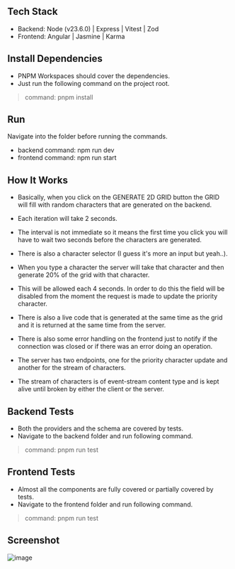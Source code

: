 ## Tech Stack

* Backend: Node (v23.6.0) | Express | Vitest | Zod
* Frontend: Angular | Jasmine | Karma

## Install Dependencies

* PNPM Workspaces should cover the dependencies. 
* Just run the following command on the project root.

> command: pnpm install

## Run

Navigate into the folder before running the commands.

* backend command: npm run dev
* frontend command: npm run start

## How It Works

* Basically, when you click on the GENERATE 2D GRID button the GRID will fill with random characters that are generated on the backend. 
* Each iteration will take 2 seconds.
* The interval is not immediate so it means the first time you click you will have to wait two seconds before the characters are generated.
* There is also a character selector (I guess it's more an input but yeah..).
* When you type a character the server will take that character and then generate 20% of the grid with that character.
* This will be allowed each 4 seconds. In order to do this the field will be disabled from the moment the request is made to update the priority character.
* There is also a live code that is generated at the same time as the grid and it is returned at the same time from the server.
* There is also some error handling on the frontend just to notify if the connection was closed or if there was an error doing an operation.

* The server has two endpoints, one for the priority character update and another for the stream of characters.
* The stream of characters is of event-stream content type and is kept alive until broken by either the client or the server.

## Backend Tests

* Both the providers and the schema are covered by tests.
* Navigate to the backend folder and run following command.

> command: pnpm run test

## Frontend Tests

* Almost all the components are fully covered or partially covered by tests.
* Navigate to the frontend folder and run following command.

> command: pnpm run test

## Screenshot

![image](https://github.com/user-attachments/assets/5ef2939c-8ef1-42f8-a91f-297856561f42)

